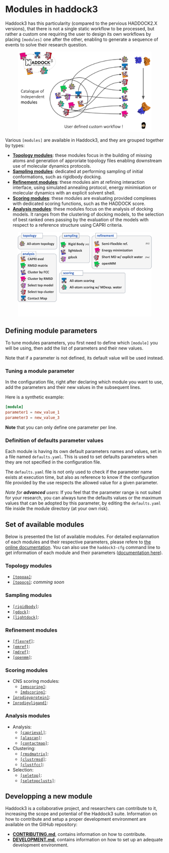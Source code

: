 # Modules in haddock3

Haddock3 has this particularity (compared to the pervious HADDOCK2.X versions), that there is not a single static workflow to be processed, but rather a custom one requiring the user to design its own workflows by placing `[modules]` one after the other, enabling to generate a sequence of events to solve their research question.

<figure align="center">
<img src="/software/haddock3/manual/images/hd3_custom_workflow.png">
</figure>

Various `[modules]` are available in Haddock3, and they are grouped together by types:
- [**Topology modules**](#topology-modules): these modules focus in the building of missing atoms and generation of approriate topology files enabling downstream use of molecular dynamics protocols.
- [**Sampling modules**](#sampling-modules): dedicated at performing sampling of initial conformations, such as rigidbody docking.
- [**Refinement modules**](#refinement-modules): these modules aim at refining interaction interface, using simulated annealing protocol, energy minimisation or molecular dynamics with an explicit solvent shell.
- [**Scoring modules**](#scoring-modules): these modules are evaluating provided complexes with dedicated scoring functions, such as the HADDOCK score.
- [**Analysis modules**](#analysis-modules): these modules focus on the analysis of docking models. It ranges from the clustering of docking models, to the selection of best ranked ones passing by the evaluation of the models with respect to a reference structure using CAPRI criteria.


<figure align="center">
<img src="/software/haddock3/manual/images/list_modules.png">
</figure>


## Defining module parameters

To tune modules parameters, you first need to define which `[module]` you will be using, then add the list of parameters and their new values.

Note that if a parameter is not defined, its default value will be used instead.

### Tuning a module parameter

In the configuration file, right after declaring which module you want to use, add the parameters and their new values in the subsequent lines.

Here is a synthetic example:
```TOML
[module]
parameter1 = new_value_1
parameter3 = new_value_3
```

**Note** that you can only define one parameter per line.

### Definition of defaults parameter values

Each module is having its own default parameters names and values, set in a file named `defaults.yaml`.
This is used to set defaults parameters when they are not specified in the configuration file.

The `defaults.yaml` file is not only used to check if the parameter name exists at execution time, but also as reference to know if the configuration file provided by the use respects the allowed value for a given parameter.

*Note for __advanced__ users*: If you feel that the parameter range is not suited for your research, you can always tune the defaults values or the maximum values that can be adopted by this parameter, by editing the `defaults.yaml` file inside the module directory (at your own risk).


## Set of available modules

Below is presented the list of available modules.
For detailed explannation of each modules and their respective parameters, please refere to [the online documentation](https://bonvinlab/haddock3/).
You can also use the `haddock3-cfg` command line to get information of each module and their parameters ([documentation here](/software/haddock3/manual/clis#haddock3_cfg)).


### Topology modules

- [`[topoaa]`](/software/haddock3/manual/modules/topology.md#topoaa):
- [`[topocg]`](/software/haddock3/manual/modules/topology.md#topocg): *comming soon*

### Sampling modules

- [`[rigidbody]`](/software/haddock3/manual/modules/sampling.md#rigidbody):
- [`[gdock]`](/software/haddock3/manual/modules/sampling.md#gdock):
- [`[lightdock]`](/software/haddock3/manual/modules/sampling.md#lightdock):


### Refinement modules

- [`[flexref]`](/software/haddock3/manual/modules/refinements.md#flexref):
- [`[emref]`](/software/haddock3/manual/modules/refinements.md#emref):
- [`[mdref]`](/software/haddock3/manual/modules/refinements.md#mdref):
- [`[openmm]`](/software/haddock3/manual/modules/sampling.md#openmm):



### Scoring modules

- CNS scoring modules:
  - [`[emscoring]`](/software/haddock3/manual/modules/scoring.md#emscoring):
  - [`[mdscoring]`](/software/haddock3/manual/modules/scoring.md#mdscoring):
- [`[prodigyprotein]`](/software/haddock3/manual/modules/scoring.md#prodigyprotein):
- [`[prodigyligand]`](/software/haddock3/manual/modules/scoring.md#prodigyligand):

### Analysis modules

- Analysis:
  - [`[caprieval]`](/software/haddock3/manual/modules/analysis.md#caprieval):
  - [`[alascan]`](/software/haddock3/manual/modules/analysis.md#alascan):
  - [`[contactmap]`](/software/haddock3/manual/modules/analysis.md#contactmap):
- Clustering:
  - [`[rmsdmatrix]`](/software/haddock3/manual/modules/analysis.md#rmsdmatrix):
  - [`[clustrmsd]`](/software/haddock3/manual/modules/analysis.md#clustrmsd):
  - [`[clustfcc]`](/software/haddock3/manual/modules/analysis.md#clustfcc):
- Selection:
  - [`[seletop]`](/software/haddock3/manual/modules/analysis.md#seletop):
  - [`[seletopclusts]`](/software/haddock3/manual/modules/analysis.md#seletopclusts):


## Developping a new module

Haddock3 is a collaborative project, and researchers can contribute to it, increasing the scope and potential of the Haddock3 suite.
Information on how to contribute and setup a proper development environment are available on the GitHub repository:
- [**CONTRIBUTING.md**](https://github.com/haddocking/haddock3/blob/main/CONTRIBUTING.md), contains information on how to contribute.
- [**DEVELOPMENT.md**](https://github.com/haddocking/haddock3/blob/main/DEVELOPMENT.md), contains information on how to set up an adequate development environment.

